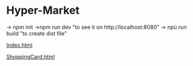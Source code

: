 # Hyper-Market 

-> npm init
->npm run dev "to see it on http://localhost:8080"
-> npù run build "to create dist file"


[Index.html](https://ayoub-bousetta.github.io/Hyper-Market/)

[ShoppingCard.html](https://ayoub-bousetta.github.io/Hyper-Market/shoppingcard.html)
